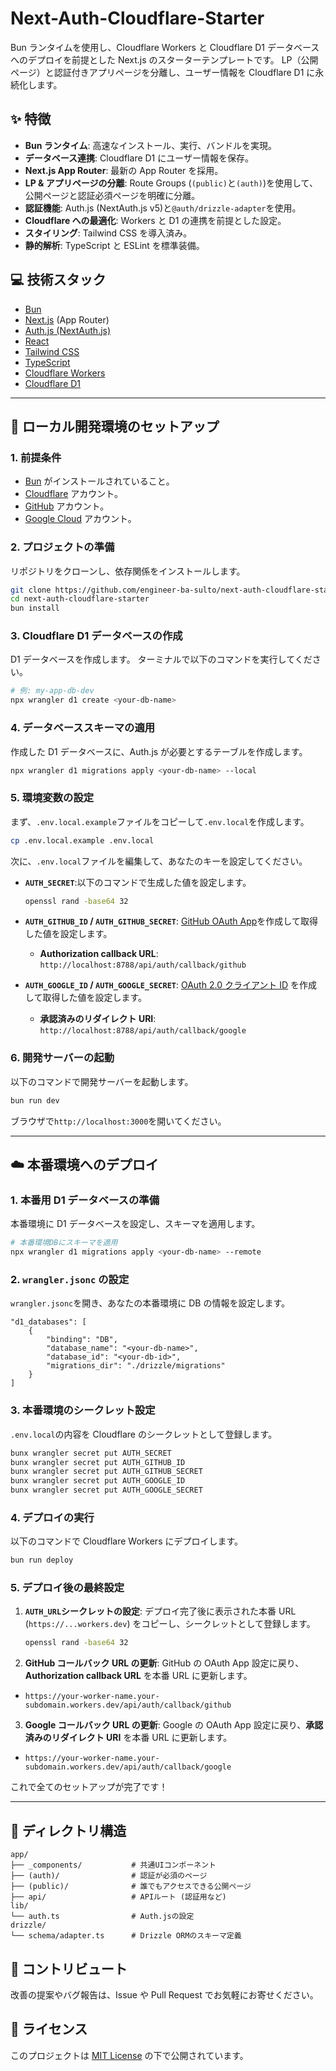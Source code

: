 # Next-Auth-Cloudflare-Starter

Bun ランタイムを使用し、Cloudflare Workers と Cloudflare D1 データベースへのデプロイを前提とした Next.js のスターターテンプレートです。
LP（公開ページ）と認証付きアプリページを分離し、ユーザー情報を Cloudflare D1 に永続化します。

## ✨ 特徴

- **Bun ランタイム**: 高速なインストール、実行、バンドルを実現。
- **データベース連携**: Cloudflare D1 にユーザー情報を保存。
- **Next.js App Router**: 最新の App Router を採用。
- **LP & アプリページの分離**: Route Groups (`(public)`と`(auth)`)を使用して、公開ページと認証必須ページを明確に分離。
- **認証機能**: Auth.js (NextAuth.js v5)と`@auth/drizzle-adapter`を使用。
- **Cloudflare への最適化**: Workers と D1 の連携を前提とした設定。
- **スタイリング**: Tailwind CSS を導入済み。
- **静的解析**: TypeScript と ESLint を標準装備。

## 💻 技術スタック

- [Bun](https://bun.sh/)
- [Next.js](https://nextjs.org/) (App Router)
- [Auth.js (NextAuth.js)](https://authjs.dev/)
- [React](https://react.dev/)
- [Tailwind CSS](https://tailwindcss.com/)
- [TypeScript](https://www.typescriptlang.org/)
- [Cloudflare Workers](https://workers.cloudflare.com/)
- [Cloudflare D1](https://developers.cloudflare.com/d1/)

---

## 🚀 ローカル開発環境のセットアップ

### 1. 前提条件

- [Bun](https://bun.sh/docs/installation) がインストールされていること。
- [Cloudflare](https://dash.cloudflare.com/sign-up) アカウント。
- [GitHub](https://github.com/) アカウント。
- [Google Cloud](https://console.cloud.google.com/) アカウント。

### 2. プロジェクトの準備

リポジトリをクローンし、依存関係をインストールします。

```bash
git clone https://github.com/engineer-ba-sulto/next-auth-cloudflare-starter.git
cd next-auth-cloudflare-starter
bun install
```

### 3. Cloudflare D1 データベースの作成

D1 データベースを作成します。
ターミナルで以下のコマンドを実行してください。

```bash
# 例: my-app-db-dev
npx wrangler d1 create <your-db-name>
```

### 4. データベーススキーマの適用

作成した D1 データベースに、Auth.js が必要とするテーブルを作成します。

```bash
npx wrangler d1 migrations apply <your-db-name> --local
```

### 5. 環境変数の設定

まず、`.env.local.example`ファイルをコピーして`.env.local`を作成します。

```bash
cp .env.local.example .env.local
```

次に、`.env.local`ファイルを編集して、あなたのキーを設定してください。

- **`AUTH_SECRET`**:以下のコマンドで生成した値を設定します。

  ```bash
  openssl rand -base64 32
  ```

- **`AUTH_GITHUB_ID` / `AUTH_GITHUB_SECRET`**: [GitHub OAuth App](https://github.com/settings/developers)を作成して取得した値を設定します。
  - **Authorization callback URL**: `http://localhost:8788/api/auth/callback/github`
- **`AUTH_GOOGLE_ID` / `AUTH_GOOGLE_SECRET`**: [OAuth 2.0 クライアント ID](https://console.cloud.google.com/apis/credentials) を作成して取得した値を設定します。
  - **承認済みのリダイレクト URI**: `http://localhost:8788/api/auth/callback/google`

### 6. 開発サーバーの起動

以下のコマンドで開発サーバーを起動します。

```bash
bun run dev
```

ブラウザで`http://localhost:3000`を開いてください。

---

## ☁️ 本番環境へのデプロイ

### 1. 本番用 D1 データベースの準備

本番環境に D1 データベースを設定し、スキーマを適用します。

```bash
# 本番環境DBにスキーマを適用
npx wrangler d1 migrations apply <your-db-name> --remote
```

### 2. `wrangler.jsonc` の設定

`wrangler.jsonc`を開き、あなたの本番環境に DB の情報を設定します。

```jsonc:wrangler.jsonc
"d1_databases": [
	{
		"binding": "DB",
		"database_name": "<your-db-name>",
		"database_id": "<your-db-id>",
		"migrations_dir": "./drizzle/migrations"
	}
]
```

### 3. 本番環境のシークレット設定

`.env.local`の内容を Cloudflare のシークレットとして登録します。

```bash
bunx wrangler secret put AUTH_SECRET
bunx wrangler secret put AUTH_GITHUB_ID
bunx wrangler secret put AUTH_GITHUB_SECRET
bunx wrangler secret put AUTH_GOOGLE_ID
bunx wrangler secret put AUTH_GOOGLE_SECRET
```

### 4. デプロイの実行

以下のコマンドで Cloudflare Workers にデプロイします。

```bash
bun run deploy
```

### 5. デプロイ後の最終設定

1.  **`AUTH_URL`シークレットの設定**: デプロイ完了後に表示された本番 URL (`https://...workers.dev`) をコピーし、シークレットとして登録します。

    ```bash
    openssl rand -base64 32
    ```

2.  **GitHub コールバック URL の更新**: GitHub の OAuth App 設定に戻り、**Authorization callback URL** を本番 URL に更新します。

- `https://your-worker-name.your-subdomain.workers.dev/api/auth/callback/github`

3.  **Google コールバック URL の更新**: Google の OAuth App 設定に戻り、**承認済みのリダイレクト URI** を本番 URL に更新します。

- `https://your-worker-name.your-subdomain.workers.dev/api/auth/callback/google`

これで全てのセットアップが完了です！

---

## 📁 ディレクトリ構造

```
app/
├── _components/           # 共通UIコンポーネント
├── (auth)/                # 認証が必須のページ
├── (public)/              # 誰でもアクセスできる公開ページ
├── api/                   # APIルート (認証用など)
lib/
└── auth.ts                # Auth.jsの設定
drizzle/
└── schema/adapter.ts      # Drizzle ORMのスキーマ定義
```

## 🤝 コントリビュート

改善の提案やバグ報告は、Issue や Pull Request でお気軽にお寄せください。

## 📝 ライセンス

このプロジェクトは [MIT License](LICENSE) の下で公開されています。
